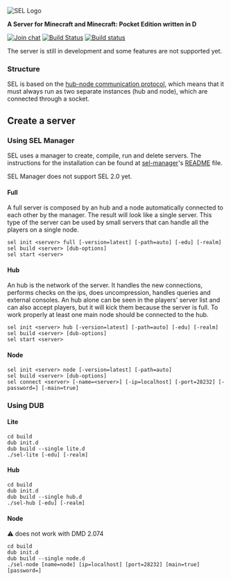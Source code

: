 ![SEL Logo](https://i.imgur.com/cTu1FE5.png)

**A Server for Minecraft and Minecraft: Pocket Edition written in D**

[![Join chat](https://badges.gitter.im/Join%20Chat.svg)](https://gitter.im/sel-project/Lobby)
[![Build Status](https://travis-ci.org/sel-project/sel-server.svg?branch=master)](https://travis-ci.org/sel-project/sel-server)
[![Build status](https://ci.appveyor.com/api/projects/status/9siwvb0p8l9yhx77?svg=true)](https://ci.appveyor.com/project/Kripth/sel-server)

The server is still in development and some features are not supported yet.

### Structure

SEL is based on the [hub-node communication protocol](https://sel-utils.github.io/hncom/2.html), which means that it must always run as two separate instances (hub and node), which are connected through a socket.

## Create a server

### Using SEL Manager

SEL uses a manager to create, compile, run and delete servers. The instructions for the installation can be found at [sel-manager](https://github.com/sel-project/sel-manager)'s [README](https://github.com/sel-project/sel-manager/blob/master/README.md) file.

SEL Manager does not support SEL 2.0 yet.

#### Full

A full server is composed by an hub and a node automatically connected to each other by the manager. The result will look like a single server. This type of the server can be used by small servers that can handle all the players on a single node.

```
sel init <server> full [-version=latest] [-path=auto] [-edu] [-realm]
sel build <server> [dub-options]
sel start <server>
```

#### Hub

An hub is the network of the server. It handles the new connections, performs checks on the ips, does uncompression, handles queries and external consoles. An hub alone can be seen in the players' server list and can also accept players, but it will kick them because the server is full. To work properly at least one main node should be connected to the hub.

```
sel init <server> hub [-version=latest] [-path=auto] [-edu] [-realm]
sel build <server> [dub-options]
sel start <server>
```

#### Node

```
sel init <server> node [-version=latest] [-path=auto]
sel build <server> [dub-options]
sel connect <server> [-name=<server>] [-ip=localhost] [-port=28232] [-password=] [-main=true]
```

### Using DUB

#### Lite

```
cd build
dub init.d
dub build --single lite.d
./sel-lite [-edu] [-realm]
```

#### Hub

```
cd build
dub init.d
dub build --single hub.d
./sel-hub [-edu] [-realm]
```

#### Node

:warning: does not work with DMD 2.074

```
cd build
dub init.d
dub build --single node.d
./sel-node [name=node] [ip=localhost] [port=28232] [main=true] [password=]
```
